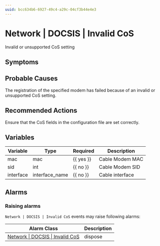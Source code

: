 ```yaml
---
uuid: bcc634b6-6927-49c4-a29c-04cf3b44e4e3
---
```

# Network | DOCSIS | Invalid CoS

Invalid or unsupported CoS setting

## Symptoms

## Probable Causes

The registration of the specified modem has failed because of an invalid or unsupported CoS setting.

## Recommended Actions

Ensure that the CoS fields in the configuration file are set correctly.

## Variables

| Variable  | Type           | Required  | Description     |
| --------- | -------------- | --------- | --------------- |
| mac       | mac            | {{ yes }} | Cable Modem MAC |
| sid       | int            | {{ no }}  | Cable Modem SID |
| interface | interface_name | {{ no }}  | Cable interface |

## Alarms

### Raising alarms

`Network | DOCSIS | Invalid CoS` events may raise following alarms:

| Alarm Class                                                                                        | Description |
| -------------------------------------------------------------------------------------------------- | ----------- |
| [Network \| DOCSIS \| Invalid CoS](../../../alarm-classes-reference/network/docsis/invalid-cos.md) | dispose     |
